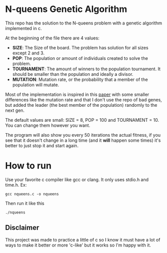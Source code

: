# N-queens Genetic Algorithm

This repo has the solution to the N-queens problem with a genetic algorithm implemented in c.

At the beginning of the file there are 4 values:
- __SIZE__: The Size of the board. The problem has solution for all sizes except 2 and 3.
- __POP__: The population or amount of individuals created to solve the problem.
- __TOURNAMENT__: The amount of winners to the population tournament. It should be smaller than the 
population and ideally a divisor.
- __MUTATION__: Mutation rate, or the probability that a member of the population will mutate.

Most of the implementation is inspired in this [paper](https://arxiv.org/pdf/1802.02006.pdf#:~:text=Genetic%20Algorithm%20is%20used%20with,Crossover%20are%20described%20in%20detail.)
with some smaller differences like the mutation rate and that I don't use the repo of bad genes, but 
added the leader (the best member of the population) randomly to the next gen.

The default values are small: SIZE = 8, POP = 100 and TOURNAMENT = 10. You can change them however you want.

The program will also show you every 50 iterations the actual fitness, if you see that it doesn't change in a long time (and it __will__ happen some times)
it's better to just stop it and start again.

# How to run

Use your favorite c compiler like gcc or clang. It only uses stdio.h and time.h.
Ex:

```
gcc nqueens.c -o nqueens
```

Then run it like this
```
./nqueens
```

## Disclaimer
This project was made to practice a little of c so I know it must have a lot of ways to make it
better or more 'c-like' but it works so I'm happy with it.
